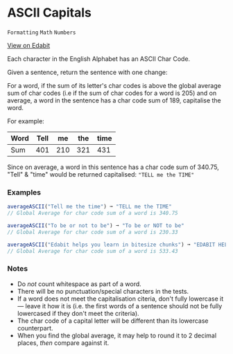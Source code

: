 # ASCII Capitals

`Formatting` `Math` `Numbers`

[View on Edabit](https://edabit.com/challenge/qfFpvDpeKb9f68x64)

Each character in the English Alphabet has an ASCII Char Code.

Given a sentence, return the sentence with one change:

For a word, if the sum of its letter's char codes is above the global average sum of char codes (i.e if the sum of char codes for a word is 205) and on average, a word in the sentence has a char code sum of 189, capitalise the word.

For example:

| Word | Tell | me  | the | time |
| ---- | ---- | --- | --- | ---- |
| Sum  | 401  | 210 | 321 | 431  |

Since on average, a word in this sentence has a char code sum of 340.75, "Tell" & "time" would be returned capitalised: `"TELL me the TIME"`

### Examples

```js
averageASCII("Tell me the time") ➞ "TELL me the TIME"
// Global Average for char code sum of a word is 340.75

averageASCII("To be or not to be") ➞ "To be or NOT to be"
// Global Average for char code sum of a word is 230.33

averageASCII("Edabit helps you learn in bitesize chunks") ➞ "EDABIT HELPS you learn in BITESIZE CHUNKS"
// Global Average for char code sum of a word is 533.43
```

### Notes

- Do _not_ count whitespace as part of a word.
- There will be no punctuation/special characters in the tests.
- If a word does not meet the capitalisation citeria, don't fully lowercase it ⁠— leave it how it is (i.e. the first words of a sentence should not be fully lowercased if they don't meet the criteria).
- The char code of a capital letter will be different than its lowercase counterpart.
- When you find the global average, it may help to round it to 2 decimal places, _then_ compare against it.
